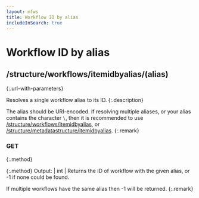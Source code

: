 ```yaml
---
layout: mfws
title: Workflow ID by alias
includeInSearch: true
---
```


# Workflow ID by alias

## /structure/workflows/itemidbyalias/(alias)
{:.url-with-parameters}

Resolves a single workflow alias to its ID.
{:.description}

The alias should be URI-encoded.  If resolving multiple aliases, or your alias contains the character `\`, then it is recommended to use [/structure/workflows/itemidbyalias](../), or [/structure/metadatastructure/itemidbyalias](../../../metadatastructure/itemidbyalias).
{:.remark}

### GET
{:.method}

{:.method}
Output: | int
| Returns the ID of workflow with the given alias, or -1 if none could be found.

If multiple workflows have the same alias then -1 will be returned.
{:.remark}